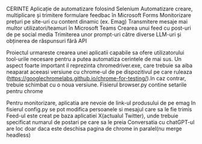 CERINTE
Aplicație de automatizare folosind Selenium
    Automatizare creare, multiplicare și trimitere formulare feedbac în Microsoft Forms
    Monitorizare prețuri pe site-uri cu content dinamic (ex. Emag)
    Transmitere mesaje mai multor utilizatori/teamuri în Microsoft Teams
    Crearea unui feed cu post-uri de pe social media
    Trimiterea unor prompt-uri către diverse LLM-uri și obținerea de răspunsuri fără API


Proiectul urmareste crearea unei aplicatii capabile sa ofere utilizatorului tool-urile necesare pentru a putea automatiza cerintele de mai sus.
Un aspect foarte important il reprezinta chromedriver.exe, care trebuie sa aiba neaparat aceeasi versiune cu chrome-ul de pe dispozitivul pe care ruleaza (https://googlechromelabs.github.io/chrome-for-testing/).In caz contrar, trebuie schimbat cu o noua versiune.
Fisierul browser.py contine setarile pentru chrome

Pentru monitorizare, aplicatia are nevoie de link-ul produsului de pe emag
In fisierul config.py se pot modifica persoanele si mesajul care sa le fie trimis
Feed-ul este creat pe baza aplicatiei X(actualul Twitter), unde trebuie specificat numarul de postari pe care sa le preia
Conversatia cu chatGPT-ul are loc doar daca este deschisa pagina de chrome in paralel(nu merge headless)

